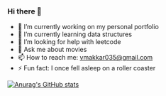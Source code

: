 ### Hi there 👋

- 🔭 I’m currently working on my personal portfolio
- 🌱 I’m currently learning data structures
- 🤔 I’m looking for help with leetcode
- 💬 Ask me about movies
- 📫 How to reach me: vmakkar035@gmail.com
- ⚡ Fun fact: I once fell asleep on a roller coaster


[![Anurag's GitHub stats](https://github-readme-stats.vercel.app/api?username=999vik)](https://github.com/anuraghazra/github-readme-stats)
